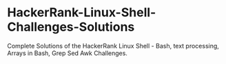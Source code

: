 # HackerRank-Linux-Shell-Challenges-Solutions
Complete Solutions of the HackerRank Linux Shell - Bash, text processing, Arrays in Bash, Grep Sed Awk Challenges.
